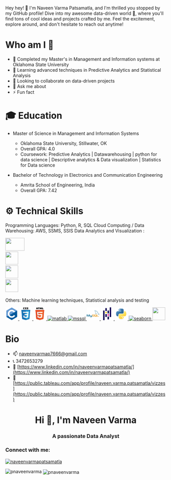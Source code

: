 Hey hey! 🌟 I'm Naveen Varma Patsamatla, and I'm thrilled you stopped by my GitHub profile! Dive into my awesome data-driven world 💼, where you'll find tons of cool ideas and projects crafted by me. Feel the excitement, explore around, and don't hesitate to reach out anytime!

# Who am I  🚀
- 🔭 Completed my Master's in Management and Information systems at Oklahoma State University
- 🌱 Learning advanced techniques in Predictive Analytics and Statistical Analysis
- 👯 Looking to collaborate on data-driven projects
- 💬 Ask me about 
- ⚡ Fun fact 
# 🎓 Education
- Master of Science in Management and Information Systems
   - Oklahoma State University, Stillwater, OK
   - Overall GPA: 4.0
   - Coursework: Predictive Analytics | Datawarehousing | python for data science | Descriptive analytics & Data visualization | Statistics for Data science 
     
- Bachelor of Technology in Electronics and Communication Engineering
   - Amrita School of Engineering, India
   - Overall GPA: 7.42

# ⚙️ Technical Skills
Programming Languages: Python, R, SQL 
Cloud Computing / Data Warehousing: AWS, SSMS, SSIS
Data Analytics and Visualization :
<p align="left"> 
<a href="https://www.tableau.com/" target="_blank" rel="noreferrer"><img src="https://camo.githubusercontent.com/c13034cf5ce18abda1a57109359a1d8656ba197b60a4c8c2bfd9cf95ad4824ca/68747470733a2f2f63646e6c2e74626c7366742e636f6d2f73697465732f64656661756c742f66696c65732f70616765732f7461626c6561756c6f676f5f686967687265732e706e67" width="60" height="40"> </a><br>
<a href="https://powerbi.microsoft.com/en-us/getting-started-with-power-bi/?culture=en-us&country=us" target="_blank" rel="noreferrer"><img src="https://www.gpsupportnorth.com/wp-content/uploads/2023/01/Microsoft-PowerBI-Logo.png" width="40" height="40"> </a><br>
<a href="https://www.knime.com/"><img src="https://www.knime.com/images/knime-logo.svg" width="40" height="40"> </a><br>
<a href="https://www.sas.com/en_us/software/viya/moving-to-viya.html"><img src="https://www.sas.com/el_gr/news/media-gallery/logos/_jcr_content/socialShareImage.img.6b78ba73b3d8495ebdd7ac7da8361765.png" width="40" height="40"> </a>
</p>
  
Others: Machine learning techniques, Statistical analysis and testing
  

<p align="left"> 
   <a href="https://www.cprogramming.com/" target="_blank" rel="noreferrer"> <img src="https://raw.githubusercontent.com/devicons/devicon/master/icons/c/c-original.svg" alt="c" width="40" height="40"/> </a> 
   <a href="https://www.w3schools.com/css/" target="_blank" rel="noreferrer"> <img src="https://raw.githubusercontent.com/devicons/devicon/master/icons/css3/css3-original-wordmark.svg" alt="css3" width="40" height="40"/> </a>
   <a href="https://www.w3.org/html/" target="_blank" rel="noreferrer"> <img src="https://raw.githubusercontent.com/devicons/devicon/master/icons/html5/html5-original-wordmark.svg" alt="html5" width="40" height="40"/> </a> 
   <a href="https://www.mathworks.com/" target="_blank" rel="noreferrer"> <img src="https://upload.wikimedia.org/wikipedia/commons/2/21/Matlab_Logo.png" alt="matlab" width="40" height="40"/> </a>
   <a href="https://www.microsoft.com/en-us/sql-server" target="_blank" rel="noreferrer"> <img src="https://www.svgrepo.com/show/303229/microsoft-sql-server-logo.svg" alt="mssql" width="40" height="40"/> </a>
   <a href="https://www.mysql.com/" target="_blank" rel="noreferrer"> <img src="https://raw.githubusercontent.com/devicons/devicon/master/icons/mysql/mysql-original-wordmark.svg" alt="mysql" width="40" height="40"/> </a> 
   <a href="https://pandas.pydata.org/" target="_blank" rel="noreferrer"> <img src="https://raw.githubusercontent.com/devicons/devicon/2ae2a900d2f041da66e950e4d48052658d850630/icons/pandas/pandas-original.svg" alt="pandas" width="40" height="40"/> </a>
   <a href="https://www.python.org" target="_blank" rel="noreferrer"> <img src="https://raw.githubusercontent.com/devicons/devicon/master/icons/python/python-original.svg" alt="python" width="40" height="40"/> </a> 
   <a href="https://seaborn.pydata.org/" target="_blank" rel="noreferrer"> <img src="https://seaborn.pydata.org/_images/logo-mark-lightbg.svg" alt="seaborn" width="40" height="40"/> </a> 
   <a href="https://www.r-project.org/about.html" target="_blank" rel="noreferrer"><img src="https://www.r-project.org/Rlogo.png" width="40" height="40"> </a> 

</p>




# Bio
- 📫 [naveenvarmap7666@gmail.com](naveenvarmap7666@gmail.com)
- 📞 3472653279
- 🔗 [https://www.linkedin.com/in/naveenvarmapatsamatla/](https://www.linkedin.com/in/naveenvarmapatsamatla/)
- 🔗 [https://public.tableau.com/app/profile/naveen.varma.patsamatla/vizzes](https://public.tableau.com/app/profile/naveen.varma.patsamatla/vizzes)

<h1 align="center">Hi 👋, I'm Naveen Varma</h1>
<h3 align="center">A passionate Data Analyst</h3>

<h3 align="left">Connect with me:</h3>
<p align="left">
<a href="https://linkedin.com/in/naveenvarmapatsamatla" target="blank"><img align="center" src="https://raw.githubusercontent.com/rahuldkjain/github-profile-readme-generator/master/src/images/icons/Social/linked-in-alt.svg" alt="naveenvarmapatsamatla" height="30" width="40" /></a>
</p>



<p><img align="left" src="https://github-readme-stats.vercel.app/api/top-langs?username=pnaveenvarma&show_icons=true&locale=en&layout=compact" alt="pnaveenvarma" /></p>

<p>&nbsp;<img align="center" src="https://github-readme-stats.vercel.app/api?username=pnaveenvarma&show_icons=true&locale=en" alt="pnaveenvarma" /></p>


